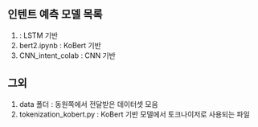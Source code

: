 ## 인텐트 예측 모델 목록

1.  : LSTM 기반
2. bert2.ipynb : KoBert 기반
3. CNN_intent_colab : CNN 기반

## 그외

1. data 폴더 : 동원쪽에서 전달받은 데이터셋 모음
2. tokenization_kobert.py : KoBert 기반 모델에서 토크나이저로 사용되는 파일